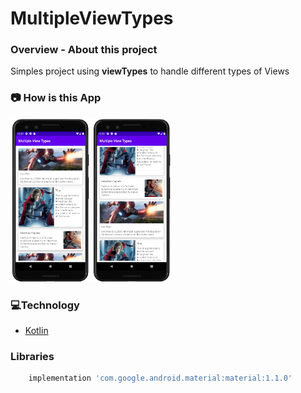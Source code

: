 # MultipleViewTypes

### **Overview - About this project**
Simples project using **viewTypes** to handle different types of Views


### 📷 How is this App
<img src="screenshot_01.png" width="25%"></img>
<img src="screenshot_02.png" width="25%"></img>


### 💻Technology
- [Kotlin](https://kotlinlang.org/)

### Libraries
```bash
    implementation 'com.google.android.material:material:1.1.0'
 ```
